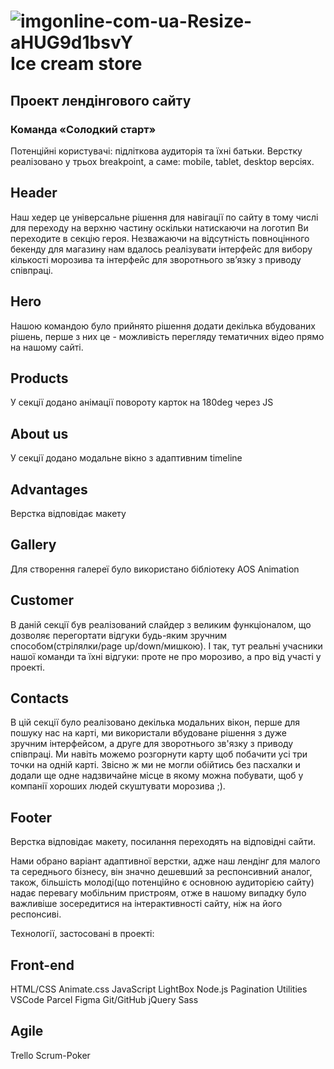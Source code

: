 #   ![imgonline-com-ua-Resize-aHUG9d1bsvY](https://user-images.githubusercontent.com/104714229/182247077-998a3071-5e11-402a-8296-606456273ef3.png)Ice cream store 
 



## Проект лендінгового сайту 
### Команда «Солодкий старт»

Потенційні користувачі: підліткова аудиторія та їхні батьки.
Верстку реалізовано у трьох breakpoint, а саме: mobile, tablet, desktop версіях. 

## Header
Наш хедер це універсальне рішення для навігації по сайту в тому числі 
для переходу на верхню частину оскільки натискаючи на логотип Ви 
переходите в секцію героя.
Незважаючи на відсутність повноцінного бекенду для магазину нам 
вдалось реалізувати  інтерфейс для вибору кількості морозива та 
інтерфейс для зворотнього зв’язку з приводу співпраці.

## Hero
Нашою командою було прийнято рішення додати декілька вбудованих 
рішень, перше з них це - можливість перегляду тематичних відео прямо на нашому сайті.

## Products
У секції додано анімації повороту карток на 180deg через JS

## About us
У секції додано модальне вікно з адаптивним timeline

## Advantages
Верстка відповідає макету

## Gallery
Для створення галереї було використано бібліотеку AOS Animation

## Customer 
В даній секції був реалізований слайдер з великим функціоналом, що 
дозволяє перегортати відгуки будь-яким зручним способом(стрілялки/page 
up/down/мишкою). І так, тут реальні учасники нашої команди та їхні відгуки: проте не про морозиво, а про від участі у проекті.

## Contacts
В цій секції було реалізовано декілька модальних вікон, перше для пошуку 
нас на карті, ми використали вбудоване рішення з дуже зручним 
інтерфейсом, а друге для зворотнього зв'язку з приводу співпраці. 
Ми навіть можемо розгорнути карту щоб побачити усі три точки на одній 
карті.
Звісно ж ми не могли обійтись без пасхалки и додали ще одне надзвичайне місце в 
якому можна побувати, щоб у компанії хороших людей скуштувати морозива ;).

## Footer
Верстка відповідає макету, посилання переходять на відповідні сайти.

Нами обрано варіант адаптивної верстки, адже наш лендінг для малого та середнього бізнесу, він значно дешевший за респонсивний аналог, також, більшість молоді(що потенційно є основною аудиторією сайту) надає перевагу мобільним пристроям, отже в
нашому випадку було важливіше зосередитися на інтерактивності сайту, ніж на його респонсиві.

Технології, застосовані в проекті:

## Front-end
HTML/CSS
Animate.css
JavaScript 
LightBox
Node.js
Pagination
Utilities
VSCode
Parcel
Figma
Git/GitHub
jQuery
Sass
## Agile
Trello
Scrum-Poker
